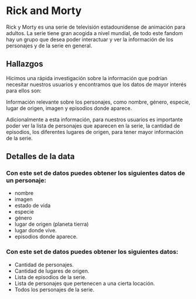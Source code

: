 # Rick and Morty

Rick y Morty es una serie de televisión estadounidense de animación para
adultos. La serie tiene gran acogida a nivel mundial, de todo este fandom hay
un grupo que desea poder interactuar y ver la información de los personajes y
de la serie en general.

## Hallazgos

Hicimos una rápida investigación sobre la información que podrían necesitar
nuestros usuarios y encontramos que los datos de mayor interés para ellos son:

Información relevante sobre los personajes, como nombre, género, especie, lugar
de origen, imagen y episodios donde aparece.

Adicionalmente a esta información, para nuestros usuarios es importante poder
ver la lista de personajes que aparecen en la serie, la cantidad de
episodios, los diferentes lugares de origen, para tener mayor información de la
serie.

## Detalles de la data

### Con este set de datos puedes obtener los siguientes datos de un personaje:

- nombre
- imagen
- estado de vida
- especie
- género
- lugar de origen (planeta tierra)
- lugar donde vive.
- episodios donde aparece.


### Con este set de datos puedes obtener los siguientes datos:

- Cantidad de personajes.
- Cantidad de lugares de origen.
- Lista de episodios de la serie.
- Lista de personajes que pertenecen a una cierta locación.
- Todos los personajes de la serie.